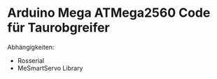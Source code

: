 # Arduino Mega ATMega2560 Code für Taurobgreifer
Abhängigkeiten:
* Rosserial
* MeSmartServo Library
